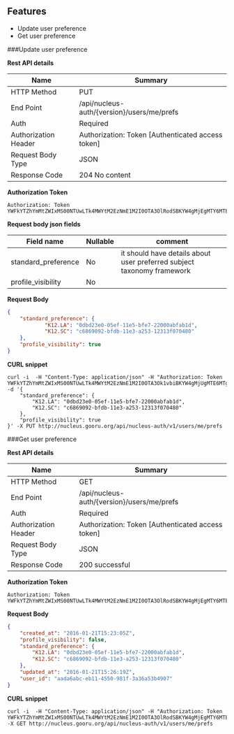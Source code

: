 Features
----------

  -  Update user preference
  -  Get user preference
  
###Update user preference

**Rest API details**

| Name | Summary |
|------------------------|--------|
| HTTP Method | PUT |
| End Point | /api/nucleus-auth/{version}/users/me/prefs |
| Auth | Required |
| Authorization Header | Authorization: Token [Authenticated access token]
| Request Body Type | JSON |
| Response Code | 204 No content |

**Authorization Token**
```
Authorization: Token YWFkYTZhYmMtZWIxMS00NTUwLTk4MWYtM2EzNmE1M2I0OTA3OlRodSBKYW4gMjEgMTY6MTE6MTcgSVNUIDIwMTY6MTQ1MzM3Mjg3NzQxMA==
```

**Request body json fields**

| Field name          | Nullable | comment                            |
|---------------------|----------|------------------------------------|
| standard_preference | No   | it should have details about user preferred subject taxonomy framework  |
| profile_visibility | No   | |



**Request Body**

```json
{
    "standard_preference": {
            "K12.LA": "0dbd23e0-05ef-11e5-bfe7-22000abfab1d",
            "K12.SC": "c6869092-bfdb-11e3-a253-12313f070480"
    },
    "profile_visibility": true
}
```

**CURL snippet**

```posh
curl -i  -H "Content-Type: application/json" -H "Authorization: Token YWFkYTZhYmMtZWIxMS00NTUwLTk4MWYtM2EzNmE1M2I0OTA3Ok1vbiBKYW4gMjUgMTE6MTg6MDUgSVNUIDIwMTY6MTQ1MzcwMDg4NTQzMA==" -d '{
    "standard_preference": {
        "K12.LA": "0dbd23e0-05ef-11e5-bfe7-22000abfab1d",
        "K12.SC": "c6869092-bfdb-11e3-a253-12313f070480"
    },
    "profile_visibility": true
}' -X PUT http://nucleus.gooru.org/api/nucleus-auth/v1/users/me/prefs
```

###Get user preference

**Rest API details**

| Name | Summary |
|------------------------|--------|
| HTTP Method | GET |
| End Point | /api/nucleus-auth/{version}/users/me/prefs |
| Auth | Required |
| Authorization Header | Authorization: Token [Authenticated access token]
| Request Body Type | JSON |
| Response Code | 200 successful |

**Authorization Token**
```
Authorization: Token YWFkYTZhYmMtZWIxMS00NTUwLTk4MWYtM2EzNmE1M2I0OTA3OlRodSBKYW4gMjEgMTY6MTE6MTcgSVNUIDIwMTY6MTQ1MzM3Mjg3NzQxMA==
```

**Request Body**

```json
{
    "created_at": "2016-01-21T15:23:05Z",
    "profile_visibility": false,
    "standard_preference": {
        "K12.LA": "0dbd23e0-05ef-11e5-bfe7-22000abfab1d",
        "K12.SC": "c6869092-bfdb-11e3-a253-12313f070480"
    },
    "updated_at": "2016-01-21T15:26:19Z",
    "user_id": "aada6abc-eb11-4550-981f-3a36a53b4907"
}
```

**CURL snippet**

```posh
curl -i  -H "Content-Type: application/json" -H "Authorization: Token YWFkYTZhYmMtZWIxMS00NTUwLTk4MWYtM2EzNmE1M2I0OTA3OlRodSBKYW4gMjEgMTY6MTE6MTcgSVNUIDIwMTY6MTQ1MzM3Mjg3NzQxMA=="  -X GET http://nucleus.gooru.org/api/nucleus-auth/v1/users/me/prefs
```


